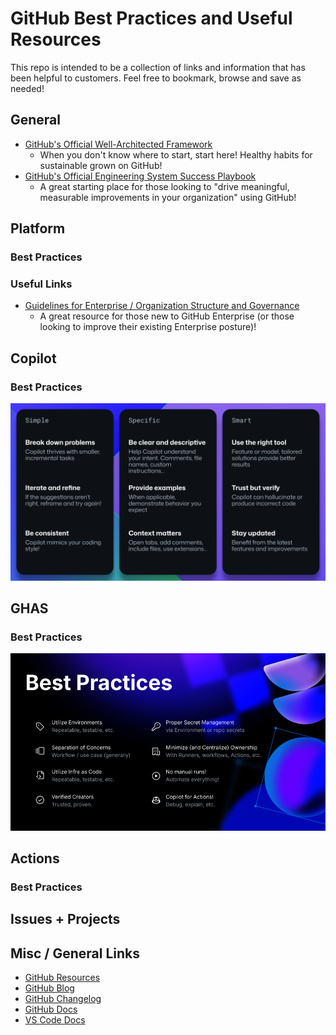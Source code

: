 # GitHub Best Practices and Useful Resources

This repo is intended to be a collection of links and information that has been helpful to customers. Feel free to bookmark, browse and save as needed!

## General
- [GitHub's Official Well-Architected Framework](https://wellarchitected.github.com/)
  - When you don't know where to start, start here! Healthy habits for sustainable grown on GitHub!
- [GitHub's Official Engineering System Success Playbook](https://resources.github.com/engineering-system-success-playbook/)
  - A great starting place for those looking to "drive meaningful, measurable improvements in your organization" using GitHub!

## Platform
### Best Practices

### Useful Links
- [Guidelines for Enterprise / Organization Structure and Governance](https://github.blog/enterprise-software/devops/best-practices-for-organizations-and-teams-using-github-enterprise-cloud/)
  - A great resource for those new to GitHub Enterprise (or those looking to improve their existing Enterprise posture)!

## Copilot
### Best Practices
![image.png](/copilot-best-practices.png)

## GHAS
### Best Practices
![image.png](/actions-best-practices.png)



## Actions
### Best Practices

## Issues + Projects


## Misc / General Links
- [GitHub Resources](https://resources.github.com/)
- [GitHub Blog]()
- [GitHub Changelog]()
- [GitHub Docs]()
- [VS Code Docs]()